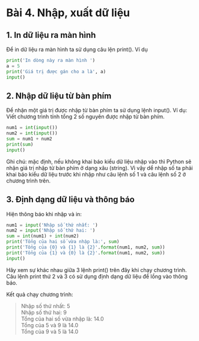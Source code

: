 # Bài 4. Nhập, xuất dữ liệu

## 1. In dữ liệu ra màn hình

Để in dữ liệu ra màn hình ta sử dụng câu lện print\(\). Ví dụ

```python
print('In dòng này ra màn hình ')
a = 5
print('Giá trị được gán cho a là', a)
input()
```

## 2. Nhập dữ liệu từ bàn phím

Để nhận một giá trị được nhập từ bàn phím ta sử dụng lệnh input\(\). Ví dụ: Viết chương trình tính tổng 2 số nguyên được nhập từ bàn phím.

```python
num1 = int(input())
num2 = int(input())
sum = num1 + num2
print(sum)
input()
```

Ghi chú: mặc định, nếu không khai báo kiểu dữ liệu nhập vào thì Python sẽ nhận giá trị nhập từ bàn phím ở dạng xâu \(string\). Vì vậy dể nhập số ta phải khai báo kiểu dữ liệu trước khi nhập như câu lệnh số 1 và câu lệnh số 2 ở chương trình trên.

## 3. Định dạng dữ liệu và thông báo

Hiện thông báo khi nhập và in:

```python
num1 = input('Nhập số thứ nhất: ')
num2 = input('Nhập số thứ hai: ')
sum = int(num1) + int(num2)
print('Tổng của hai số vừa nhập là:', sum)
print('Tổng của {0} và {1} là {2}'.format(num1, num2, sum))
print('Tổng của {1} và {0} là {2}'.format(num1, num2, sum))
input()
```

Hãy xem sự khác nhau giữa 3 lệnh print\(\) trên đây khi chạy chương trình. Câu lệnh print thứ 2 và 3 có sử dụng định dạng dữ liệu để lồng vào thông báo.

Kết quả chạy chương trình:

> Nhập số thứ nhất: 5  
> Nhập số thứ hai: 9  
> Tổng của hai số vừa nhập là: 14.0  
> Tổng của 5 và 9 là 14.0  
> Tổng của 9 và 5 là 14.0

